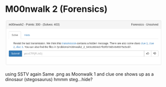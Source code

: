 # M00nwalk 2 (Forensics)

![title](images/title.png)

using SSTV again
Same .png as Moonwalk 1 and clue one shows up as a dinosaur (stegosaurus) hmmm steg...hide?